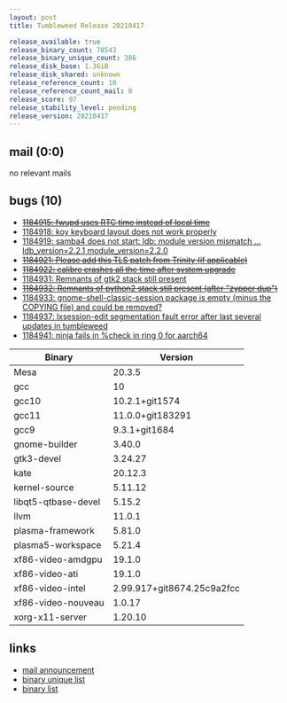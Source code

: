 ```yaml
---
layout: post
title: Tumbleweed Release 20210417

release_available: true
release_binary_count: 78543
release_binary_unique_count: 386
release_disk_base: 1.3GiB
release_disk_shared: unknown
release_reference_count: 10
release_reference_count_mail: 0
release_score: 97
release_stability_level: pending
release_version: 20210417
---
```


## mail (0:0)

no relevant mails

## bugs (10)

<!--more-->

- ~~[1184915: fwupd uses RTC time instead of local time](https://bugzilla.opensuse.org/show_bug.cgi?id=1184915)~~
- [1184918: koy keyboard layout does not work properly](https://bugzilla.opensuse.org/show_bug.cgi?id=1184918)
- [1184919: samba4 does not start: ldb: module version mismatch ... ldb_version=2.2.1 module_version=2.2.0](https://bugzilla.opensuse.org/show_bug.cgi?id=1184919)
- ~~[1184921: Please add this TLS patch from Trinity (if applicable)](https://bugzilla.opensuse.org/show_bug.cgi?id=1184921)~~
- ~~[1184922: calibre crashes all the time after system upgrade](https://bugzilla.opensuse.org/show_bug.cgi?id=1184922)~~
- [1184931: Remnants of gtk2 stack still present](https://bugzilla.opensuse.org/show_bug.cgi?id=1184931)
- ~~[1184932: Remnants of python2 stack still present (after "zypper dup")](https://bugzilla.opensuse.org/show_bug.cgi?id=1184932)~~
- [1184933: gnome-shell-classic-session package is empty (minus the COPYING file) and could be removed?](https://bugzilla.opensuse.org/show_bug.cgi?id=1184933)
- [1184937: lxsession-edit  segmentation fault error after last several updates in tumbleweed](https://bugzilla.opensuse.org/show_bug.cgi?id=1184937)
- [1184941: ninja fails in %check in ring 0 for aarch64](https://bugzilla.opensuse.org/show_bug.cgi?id=1184941)

Binary | Version
--- | ---
Mesa | 20.3.5
gcc | 10
gcc10 | 10.2.1+git1574
gcc11 | 11.0.0+git183291
gcc9 | 9.3.1+git1684
gnome-builder | 3.40.0
gtk3-devel | 3.24.27
kate | 20.12.3
kernel-source | 5.11.12
libqt5-qtbase-devel | 5.15.2
llvm | 11.0.1
plasma-framework | 5.81.0
plasma5-workspace | 5.21.4
xf86-video-amdgpu | 19.1.0
xf86-video-ati | 19.1.0
xf86-video-intel | 2.99.917+git8674.25c9a2fcc
xf86-video-nouveau | 1.0.17
xorg-x11-server | 1.20.10

## links

- [mail announcement](https://github.com/boombatower/tumbleweed-review/issues/10)
- [binary unique list](http://download.opensuse.org/history/20210417/rpm.unique.list)
- [binary list](http://download.opensuse.org/history/20210417/rpm.list)

